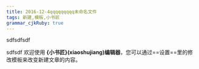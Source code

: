 ```yaml
---
title: 2016-12-4qqqqqqqqq未命名文件 
tags: 新建,模板,小书匠
grammar_cjkRuby: true
---
```


sdfsdfsdf


sdfsdf
欢迎使用 **{小书匠}(xiaoshujiang)编辑器**，您可以通过==设置==里的修改模板来改变新建文章的内容。